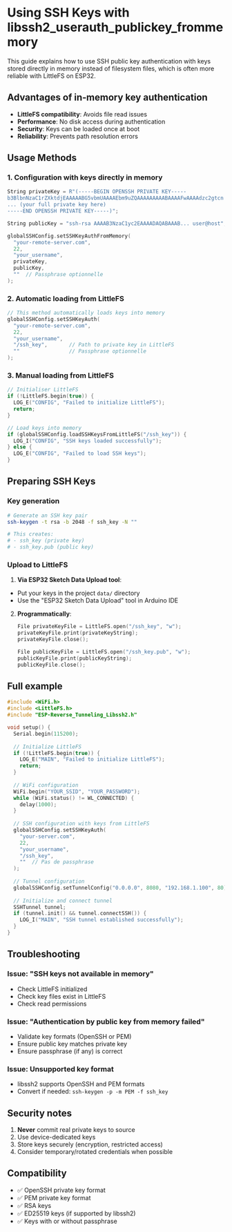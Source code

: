# Using SSH Keys with libssh2_userauth_publickey_frommemory

This guide explains how to use SSH public key authentication with keys stored directly in memory instead of filesystem files, which is often more reliable with LittleFS on ESP32.

## Advantages of in‑memory key authentication

- **LittleFS compatibility**: Avoids file read issues
- **Performance**: No disk access during authentication
- **Security**: Keys can be loaded once at boot
- **Reliability**: Prevents path resolution errors

## Usage Methods

### 1. Configuration with keys directly in memory

```cpp
String privateKey = R"(-----BEGIN OPENSSH PRIVATE KEY-----
b3BlbnNzaC1rZXktdjEAAAAABG5vbmUAAAAEbm9uZQAAAAAAAAABAAAAFwAAAAdzc2gtcn
... (your full private key here)
-----END OPENSSH PRIVATE KEY-----)";

String publicKey = "ssh-rsa AAAAB3NzaC1yc2EAAAADAQABAAAB... user@host";

globalSSHConfig.setSSHKeyAuthFromMemory(
  "your-remote-server.com",
  22,
  "your_username",
  privateKey,
  publicKey,
  ""  // Passphrase optionnelle
);
```

### 2. Automatic loading from LittleFS

```cpp
// This method automatically loads keys into memory
globalSSHConfig.setSSHKeyAuth(
  "your-remote-server.com",
  22,
  "your_username",
  "/ssh_key",       // Path to private key in LittleFS
  ""                // Passphrase optionnelle
);
```

### 3. Manual loading from LittleFS

```cpp
// Initialiser LittleFS
if (!LittleFS.begin(true)) {
  LOG_E("CONFIG", "Failed to initialize LittleFS");
  return;
}

// Load keys into memory
if (globalSSHConfig.loadSSHKeysFromLittleFS("/ssh_key")) {
  LOG_I("CONFIG", "SSH keys loaded successfully");
} else {
  LOG_E("CONFIG", "Failed to load SSH keys");
}
```

## Preparing SSH Keys

### Key generation

```bash
# Generate an SSH key pair
ssh-keygen -t rsa -b 2048 -f ssh_key -N ""

# This creates:
# - ssh_key (private key)
# - ssh_key.pub (public key)
```

### Upload to LittleFS

1. **Via ESP32 Sketch Data Upload tool**:
  - Put your keys in the project `data/` directory
  - Use the "ESP32 Sketch Data Upload" tool in Arduino IDE

2. **Programmatically**:
   ```cpp
   File privateKeyFile = LittleFS.open("/ssh_key", "w");
   privateKeyFile.print(privateKeyString);
   privateKeyFile.close();
   
   File publicKeyFile = LittleFS.open("/ssh_key.pub", "w");
   publicKeyFile.print(publicKeyString);
   publicKeyFile.close();
   ```

## Full example

```cpp
#include <WiFi.h>
#include <LittleFS.h>
#include "ESP-Reverse_Tunneling_Libssh2.h"

void setup() {
  Serial.begin(115200);
  
  // Initialize LittleFS
  if (!LittleFS.begin(true)) {
    LOG_E("MAIN", "Failed to initialize LittleFS");
    return;
  }
  
  // WiFi configuration
  WiFi.begin("YOUR_SSID", "YOUR_PASSWORD");
  while (WiFi.status() != WL_CONNECTED) {
    delay(1000);
  }
  
  // SSH configuration with keys from LittleFS
  globalSSHConfig.setSSHKeyAuth(
    "your-server.com",
    22,
    "your_username",
    "/ssh_key",
    ""  // Pas de passphrase
  );
  
  // Tunnel configuration
  globalSSHConfig.setTunnelConfig("0.0.0.0", 8080, "192.168.1.100", 80);
  
  // Initialize and connect tunnel
  SSHTunnel tunnel;
  if (tunnel.init() && tunnel.connectSSH()) {
    LOG_I("MAIN", "SSH tunnel established successfully");
  }
}
```

## Troubleshooting

### Issue: "SSH keys not available in memory"
- Check LittleFS initialized
- Check key files exist in LittleFS
- Check read permissions

### Issue: "Authentication by public key from memory failed"
- Validate key formats (OpenSSH or PEM)
- Ensure public key matches private key
- Ensure passphrase (if any) is correct

### Issue: Unsupported key format
- libssh2 supports OpenSSH and PEM formats
- Convert if needed: `ssh-keygen -p -m PEM -f ssh_key`

## Security notes

1. **Never** commit real private keys to source
2. Use device-dedicated keys
3. Store keys securely (encryption, restricted access)
4. Consider temporary/rotated credentials when possible

## Compatibility

- ✅ OpenSSH private key format
- ✅ PEM private key format  
- ✅ RSA keys
- ✅ ED25519 keys (if supported by libssh2)
- ✅ Keys with or without passphrase
